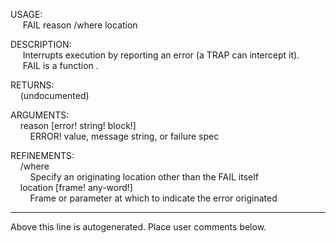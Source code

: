 USAGE:  
&nbsp;&nbsp;&nbsp;&nbsp;&nbsp;FAIL&nbsp;reason&nbsp;/where&nbsp;location  
  
DESCRIPTION:  
&nbsp;&nbsp;&nbsp;&nbsp;&nbsp;Interrupts&nbsp;execution&nbsp;by&nbsp;reporting&nbsp;an&nbsp;error&nbsp;(a&nbsp;TRAP&nbsp;can&nbsp;intercept&nbsp;it).  
&nbsp;&nbsp;&nbsp;&nbsp;&nbsp;FAIL&nbsp;is&nbsp;a&nbsp;function&nbsp;.  
  
RETURNS:  
&nbsp;&nbsp;&nbsp;&nbsp;(undocumented)  
  
ARGUMENTS:  
&nbsp;&nbsp;&nbsp;&nbsp;reason&nbsp;[error!&nbsp;string!&nbsp;block!]  
&nbsp;&nbsp;&nbsp;&nbsp;&nbsp;&nbsp;&nbsp;&nbsp;ERROR!&nbsp;value,&nbsp;message&nbsp;string,&nbsp;or&nbsp;failure&nbsp;spec  
  
REFINEMENTS:  
&nbsp;&nbsp;&nbsp;&nbsp;/where  
&nbsp;&nbsp;&nbsp;&nbsp;&nbsp;&nbsp;&nbsp;&nbsp;Specify&nbsp;an&nbsp;originating&nbsp;location&nbsp;other&nbsp;than&nbsp;the&nbsp;FAIL&nbsp;itself  
&nbsp;&nbsp;&nbsp;&nbsp;location&nbsp;[frame!&nbsp;any-word!]  
&nbsp;&nbsp;&nbsp;&nbsp;&nbsp;&nbsp;&nbsp;&nbsp;Frame&nbsp;or&nbsp;parameter&nbsp;at&nbsp;which&nbsp;to&nbsp;indicate&nbsp;the&nbsp;error&nbsp;originated  
___
Above this line is autogenerated. Place user comments below.